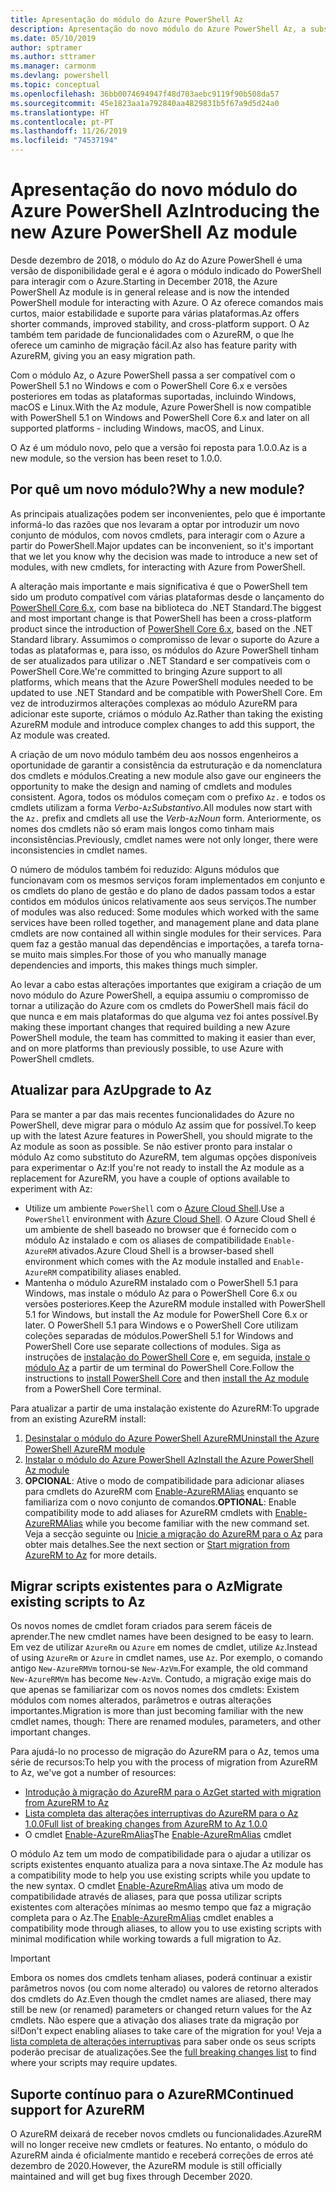 ```yaml
---
title: Apresentação do módulo do Azure PowerShell Az
description: Apresentação do novo módulo do Azure PowerShell Az, a substituição do módulo AzureRM.
ms.date: 05/10/2019
author: sptramer
ms.author: sttramer
ms.manager: carmonm
ms.devlang: powershell
ms.topic: conceptual
ms.openlocfilehash: 36bb0074694947f48d703aebc9119f90b508da57
ms.sourcegitcommit: 45e1823aa1a792840aa4829831b5f67a9d5d24a0
ms.translationtype: HT
ms.contentlocale: pt-PT
ms.lasthandoff: 11/26/2019
ms.locfileid: "74537194"
---
```

# <a name="introducing-the-new-azure-powershell-az-module"></a><span data-ttu-id="385f4-103">Apresentação do novo módulo do Azure PowerShell Az</span><span class="sxs-lookup"><span data-stu-id="385f4-103">Introducing the new Azure PowerShell Az module</span></span>

<span data-ttu-id="385f4-104">Desde dezembro de 2018, o módulo do Az do Azure PowerShell é uma versão de disponibilidade geral e é agora o módulo indicado do PowerShell para interagir com o Azure.</span><span class="sxs-lookup"><span data-stu-id="385f4-104">Starting in December 2018, the Azure PowerShell Az module is in general release and is now the intended PowerShell module for interacting with Azure.</span></span> <span data-ttu-id="385f4-105">O Az oferece comandos mais curtos, maior estabilidade e suporte para várias plataformas.</span><span class="sxs-lookup"><span data-stu-id="385f4-105">Az offers shorter commands, improved stability, and cross-platform support.</span></span> <span data-ttu-id="385f4-106">O Az também tem paridade de funcionalidades com o AzureRM, o que lhe oferece um caminho de migração fácil.</span><span class="sxs-lookup"><span data-stu-id="385f4-106">Az also has feature parity with AzureRM, giving you an easy migration path.</span></span>

<span data-ttu-id="385f4-107">Com o módulo Az, o Azure PowerShell passa a ser compatível com o PowerShell 5.1 no Windows e com o PowerShell Core 6.x e versões posteriores em todas as plataformas suportadas, incluindo Windows, macOS e Linux.</span><span class="sxs-lookup"><span data-stu-id="385f4-107">With the Az module, Azure PowerShell is now compatible with PowerShell 5.1 on Windows and PowerShell Core 6.x and later on all supported platforms - including Windows, macOS, and Linux.</span></span>

<span data-ttu-id="385f4-108">O Az é um módulo novo, pelo que a versão foi reposta para 1.0.0.</span><span class="sxs-lookup"><span data-stu-id="385f4-108">Az is a new module, so the version has been reset to 1.0.0.</span></span>

## <a name="why-a-new-module"></a><span data-ttu-id="385f4-109">Por quê um novo módulo?</span><span class="sxs-lookup"><span data-stu-id="385f4-109">Why a new module?</span></span>

<span data-ttu-id="385f4-110">As principais atualizações podem ser inconvenientes, pelo que é importante informá-lo das razões que nos levaram a optar por introduzir um novo conjunto de módulos, com novos cmdlets, para interagir com o Azure a partir do PowerShell.</span><span class="sxs-lookup"><span data-stu-id="385f4-110">Major updates can be inconvenient, so it's important that we let you know why the decision was made to introduce a new set of modules, with new cmdlets, for interacting with Azure from PowerShell.</span></span>

<span data-ttu-id="385f4-111">A alteração mais importante e mais significativa é que o PowerShell tem sido um produto compatível com várias plataformas desde o lançamento do [PowerShell Core 6.x](/powershell/scripting/overview), com base na biblioteca do .NET Standard.</span><span class="sxs-lookup"><span data-stu-id="385f4-111">The biggest and most important change is that PowerShell has been a cross-platform product since the introduction of [PowerShell Core 6.x](/powershell/scripting/overview), based on the .NET Standard library.</span></span>
<span data-ttu-id="385f4-112">Assumimos o compromisso de levar o suporte do Azure a todas as plataformas e, para isso, os módulos do Azure PowerShell tinham de ser atualizados para utilizar o .NET Standard e ser compatíveis com o PowerShell Core.</span><span class="sxs-lookup"><span data-stu-id="385f4-112">We're committed to bringing Azure support to all platforms, which means that the Azure PowerShell modules needed to be updated to use .NET Standard and be compatible with PowerShell Core.</span></span> <span data-ttu-id="385f4-113">Em vez de introduzirmos alterações complexas ao módulo AzureRM para adicionar este suporte, criámos o módulo Az.</span><span class="sxs-lookup"><span data-stu-id="385f4-113">Rather than taking the existing AzureRM module and introduce complex changes to add this support, the Az module was created.</span></span>

<span data-ttu-id="385f4-114">A criação de um novo módulo também deu aos nossos engenheiros a oportunidade de garantir a consistência da estruturação e da nomenclatura dos cmdlets e módulos.</span><span class="sxs-lookup"><span data-stu-id="385f4-114">Creating a new module also gave our engineers the opportunity to make the design and naming of cmdlets and modules consistent.</span></span> <span data-ttu-id="385f4-115">Agora, todos os módulos começam com o prefixo `Az.` e todos os cmdlets utilizam a forma _Verbo_-`Az`_Substantivo_.</span><span class="sxs-lookup"><span data-stu-id="385f4-115">All modules now start with the `Az.` prefix and cmdlets all use the _Verb_-`Az`_Noun_ form.</span></span> <span data-ttu-id="385f4-116">Anteriormente, os nomes dos cmdlets não só eram mais longos como tinham mais inconsistências.</span><span class="sxs-lookup"><span data-stu-id="385f4-116">Previously, cmdlet names were not only longer, there were inconsistencies in cmdlet names.</span></span>

<span data-ttu-id="385f4-117">O número de módulos também foi reduzido: Alguns módulos que funcionavam com os mesmos serviços foram implementados em conjunto e os cmdlets do plano de gestão e do plano de dados passam todos a estar contidos em módulos únicos relativamente aos seus serviços.</span><span class="sxs-lookup"><span data-stu-id="385f4-117">The number of modules was also reduced: Some modules which worked with the same services have been rolled together, and management plane and data plane cmdlets are now contained all within single modules for their services.</span></span> <span data-ttu-id="385f4-118">Para quem faz a gestão manual das dependências e importações, a tarefa torna-se muito mais simples.</span><span class="sxs-lookup"><span data-stu-id="385f4-118">For those of you who manually manage dependencies and imports, this makes things much simpler.</span></span>

<span data-ttu-id="385f4-119">Ao levar a cabo estas alterações importantes que exigiram a criação de um novo módulo do Azure PowerShell, a equipa assumiu o compromisso de tornar a utilização do Azure com os cmdlets do PowerShell mais fácil do que nunca e em mais plataformas do que alguma vez foi antes possível.</span><span class="sxs-lookup"><span data-stu-id="385f4-119">By making these important changes that required building a new Azure PowerShell module, the team has committed to making it easier than ever, and on more platforms than previously possible, to use Azure with PowerShell cmdlets.</span></span>

## <a name="upgrade-to-az"></a><span data-ttu-id="385f4-120">Atualizar para Az</span><span class="sxs-lookup"><span data-stu-id="385f4-120">Upgrade to Az</span></span>

<span data-ttu-id="385f4-121">Para se manter a par das mais recentes funcionalidades do Azure no PowerShell, deve migrar para o módulo Az assim que for possível.</span><span class="sxs-lookup"><span data-stu-id="385f4-121">To keep up with the latest Azure features in PowerShell, you should migrate to the Az module as soon as possible.</span></span> <span data-ttu-id="385f4-122">Se não estiver pronto para instalar o módulo Az como substituto do AzureRM, tem algumas opções disponíveis para experimentar o Az:</span><span class="sxs-lookup"><span data-stu-id="385f4-122">If you're not ready to install the Az module as a replacement for AzureRM, you have a couple of options available to experiment with Az:</span></span>

* <span data-ttu-id="385f4-123">Utilize um ambiente `PowerShell` com o [Azure Cloud Shell](https://docs.microsoft.com/azure/cloud-shell/overview).</span><span class="sxs-lookup"><span data-stu-id="385f4-123">Use a `PowerShell` environment with [Azure Cloud Shell](https://docs.microsoft.com/azure/cloud-shell/overview).</span></span>
  <span data-ttu-id="385f4-124">O Azure Cloud Shell é um ambiente de shell baseado no browser que é fornecido com o módulo Az instalado e com os aliases de compatibilidade `Enable-AzureRM` ativados.</span><span class="sxs-lookup"><span data-stu-id="385f4-124">Azure Cloud Shell is a browser-based shell environment which comes with the Az module installed and `Enable-AzureRM` compatibility aliases enabled.</span></span>
* <span data-ttu-id="385f4-125">Mantenha o módulo AzureRM instalado com o PowerShell 5.1 para Windows, mas instale o módulo Az para o PowerShell Core 6.x ou versões posteriores.</span><span class="sxs-lookup"><span data-stu-id="385f4-125">Keep the AzureRM module installed with PowerShell 5.1 for Windows, but install the Az module for PowerShell Core 6.x or later.</span></span> <span data-ttu-id="385f4-126">O PowerShell 5.1 para Windows e o PowerShell Core utilizam coleções separadas de módulos.</span><span class="sxs-lookup"><span data-stu-id="385f4-126">PowerShell 5.1 for Windows and PowerShell Core use separate collections of modules.</span></span> <span data-ttu-id="385f4-127">Siga as instruções de [instalação do PowerShell Core](/powershell/scripting/install/installing-powershell-core-on-windows) e, em seguida, [instale o módulo Az](install-az-ps.md) a partir de um terminal do PowerShell Core.</span><span class="sxs-lookup"><span data-stu-id="385f4-127">Follow the instructions to [install PowerShell Core](/powershell/scripting/install/installing-powershell-core-on-windows) and then [install the Az module](install-az-ps.md) from a PowerShell Core terminal.</span></span>

<span data-ttu-id="385f4-128">Para atualizar a partir de uma instalação existente do AzureRM:</span><span class="sxs-lookup"><span data-stu-id="385f4-128">To upgrade from an existing AzureRM install:</span></span>

1. [<span data-ttu-id="385f4-129">Desinstalar o módulo do Azure PowerShell AzureRM</span><span class="sxs-lookup"><span data-stu-id="385f4-129">Uninstall the Azure PowerShell AzureRM module</span></span>](/powershell/azure/uninstall-az-ps#uninstall-the-azurerm-module)
2. [<span data-ttu-id="385f4-130">Instalar o módulo do Azure PowerShell Az</span><span class="sxs-lookup"><span data-stu-id="385f4-130">Install the Azure PowerShell Az module</span></span>](install-az-ps.md)
3. <span data-ttu-id="385f4-131">__OPCIONAL__: Ative o modo de compatibilidade para adicionar aliases para cmdlets do AzureRM com [Enable-AzureRMAlias](/powershell/module/az.accounts/enable-azurermalias) enquanto se familiariza com o novo conjunto de comandos.</span><span class="sxs-lookup"><span data-stu-id="385f4-131">__OPTIONAL__: Enable compatibility mode to add aliases for AzureRM cmdlets with [Enable-AzureRMAlias](/powershell/module/az.accounts/enable-azurermalias) while you become familiar with the new command set.</span></span> <span data-ttu-id="385f4-132">Veja a secção seguinte ou [Inicie a migração do AzureRM para o Az](migrate-from-azurerm-to-az.md) para obter mais detalhes.</span><span class="sxs-lookup"><span data-stu-id="385f4-132">See the next section or [Start migration from AzureRM to Az](migrate-from-azurerm-to-az.md) for more details.</span></span>

## <a name="migrate-existing-scripts-to-az"></a><span data-ttu-id="385f4-133">Migrar scripts existentes para o Az</span><span class="sxs-lookup"><span data-stu-id="385f4-133">Migrate existing scripts to Az</span></span>

<span data-ttu-id="385f4-134">Os novos nomes de cmdlet foram criados para serem fáceis de aprender.</span><span class="sxs-lookup"><span data-stu-id="385f4-134">The new cmdlet names have been designed to be easy to learn.</span></span> <span data-ttu-id="385f4-135">Em vez de utilizar `AzureRm` ou `Azure` em nomes de cmdlet, utilize `Az`.</span><span class="sxs-lookup"><span data-stu-id="385f4-135">Instead of using `AzureRm` or `Azure` in cmdlet names, use `Az`.</span></span> <span data-ttu-id="385f4-136">Por exemplo, o comando antigo `New-AzureRMVm` tornou-se `New-AzVm`.</span><span class="sxs-lookup"><span data-stu-id="385f4-136">For example, the old command `New-AzureRMVm` has become `New-AzVm`.</span></span>
<span data-ttu-id="385f4-137">Contudo, a migração exige mais do que apenas se familiarizar com os novos nomes dos cmdlets: Existem módulos com nomes alterados, parâmetros e outras alterações importantes.</span><span class="sxs-lookup"><span data-stu-id="385f4-137">Migration is more than just becoming familiar with the new cmdlet names, though: There are renamed modules, parameters, and other important changes.</span></span>

<span data-ttu-id="385f4-138">Para ajudá-lo no processo de migração do AzureRM para o Az, temos uma série de recursos:</span><span class="sxs-lookup"><span data-stu-id="385f4-138">To help you with the process of migration from AzureRM to Az, we've got a number of resources:</span></span>

* [<span data-ttu-id="385f4-139">Introdução à migração do AzureRM para o Az</span><span class="sxs-lookup"><span data-stu-id="385f4-139">Get started with migration from AzureRM to Az</span></span>](migrate-from-azurerm-to-az.md)
* [<span data-ttu-id="385f4-140">Lista completa das alterações interruptivas do AzureRM para o Az 1.0.0</span><span class="sxs-lookup"><span data-stu-id="385f4-140">Full list of breaking changes from AzureRM to Az 1.0.0</span></span>](migrate-az-1.0.0.md)
* <span data-ttu-id="385f4-141">O cmdlet [Enable-AzureRmAlias](/powershell/module/az.accounts/enable-azurermalias)</span><span class="sxs-lookup"><span data-stu-id="385f4-141">The [Enable-AzureRmAlias](/powershell/module/az.accounts/enable-azurermalias) cmdlet</span></span>

<span data-ttu-id="385f4-142">O módulo Az tem um modo de compatibilidade para o ajudar a utilizar os scripts existentes enquanto atualiza para a nova sintaxe.</span><span class="sxs-lookup"><span data-stu-id="385f4-142">The Az module has a compatibility mode to help you use existing scripts while you update to the new syntax.</span></span> <span data-ttu-id="385f4-143">O cmdlet [Enable-AzureRmAlias](/powershell/module/az.accounts/enable-azurermalias) ativa um modo de compatibilidade através de aliases, para que possa utilizar scripts existentes com alterações mínimas ao mesmo tempo que faz a migração completa para o Az.</span><span class="sxs-lookup"><span data-stu-id="385f4-143">The [Enable-AzureRmAlias](/powershell/module/az.accounts/enable-azurermalias) cmdlet enables a compatibility mode through aliases, to allow you to use existing scripts with minimal modification while working towards a full migration to Az.</span></span>

> [!IMPORTANT]
> <span data-ttu-id="385f4-144">Embora os nomes dos cmdlets tenham aliases, poderá continuar a existir parâmetros novos (ou com nome alterado) ou valores de retorno alterados dos cmdlets do Az.</span><span class="sxs-lookup"><span data-stu-id="385f4-144">Even though the cmdlet names are aliased, there may still be new (or renamed) parameters or changed return values for the Az cmdlets.</span></span> <span data-ttu-id="385f4-145">Não espere que a ativação dos aliases trate da migração por si!</span><span class="sxs-lookup"><span data-stu-id="385f4-145">Don't expect enabling aliases to take care of the migration for you!</span></span> <span data-ttu-id="385f4-146">Veja a [lista completa de alterações interruptivas](migrate-az-1.0.0.md) para saber onde os seus scripts poderão precisar de atualizações.</span><span class="sxs-lookup"><span data-stu-id="385f4-146">See the [full breaking changes list](migrate-az-1.0.0.md) to find where your scripts may require updates.</span></span>

## <a name="continued-support-for-azurerm"></a><span data-ttu-id="385f4-147">Suporte contínuo para o AzureRM</span><span class="sxs-lookup"><span data-stu-id="385f4-147">Continued support for AzureRM</span></span>

<span data-ttu-id="385f4-148">O AzureRM deixará de receber novos cmdlets ou funcionalidades.</span><span class="sxs-lookup"><span data-stu-id="385f4-148">AzureRM will no longer receive new cmdlets or features.</span></span> <span data-ttu-id="385f4-149">No entanto, o módulo do AzureRM ainda é oficialmente mantido e receberá correções de erros até dezembro de 2020.</span><span class="sxs-lookup"><span data-stu-id="385f4-149">However, the AzureRM module is still officially maintained and will get bug fixes through December 2020.</span></span>
